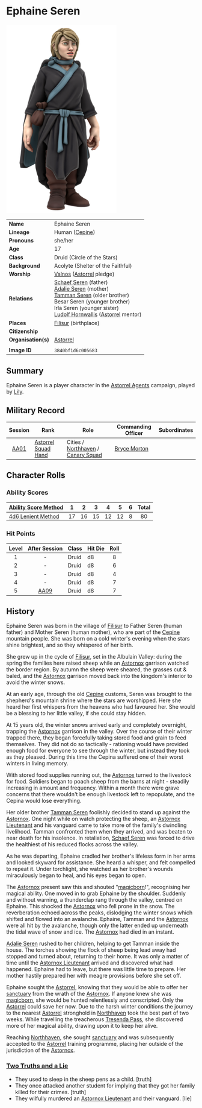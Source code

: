 # Ephaine Seren

<img src="https://raw.githubusercontent.com/jesskelsall/astarus-images/main/characters/portraits/3840bf1d6c005683.png" height="500" />

|||
| --- | --- |
| **Name** | Ephaine Seren | character.4
| **Lineage** | Human ([Cepine](../lineages/cepine.md)) |
| **Pronouns** | she/her |
| **Age** | 17 |
| **Class** | Druid (Circle of the Stars) |
| **Background** | Acolyte (Shelter of the Faithful) |
| **Worship** | [Valnos](../gods/deities/valnos.md) ([Astorrel](../organisations/astorrel/astorrel.md) pledge) |
| **Relations** | [Schaef Seren](schaef-seren.md) (father)<br>[Adalie Seren](adalie-seren.md) (mother)<br>[Tamman Seren](tamman-seren.md) (older brother)<br>Besar Seren (younger brother)<br>Irla Seren (younger sister)<br>[Ludolf Hornwallis](ludolf-hornwallis.md) ([Astorrel](../organisations/astorrel/astorrel.md) mentor) |
| **Places** | [Filisur](../places/villages/filisur.md) (birthplace) |
| **Citizenship** | |
| **Organisation(s)** | [Astorrel](../organisations/astorrel/astorrel.md) |
|||
| **Image ID** | `3840bf1d6c005683` |

## Summary

Ephaine Seren is a player character in the [Astorrel Agents](../campaigns/C2-astorrel-agents.md) campaign, played by [Lily](../players/lily.md).

## Military Record

| Session | Rank | Role | Commanding Officer | Subordinates |
|:---:| --- | --- | --- | --- |
| [AA01](../sessions/completed/AA01.md) | [Astorrel Squad Hand](../organisations/astorrel/ranks/astorrel-squad-hand.md) | Cities / [Northhaven](../places/cities/northhaven.md) / [Canary Squad](../organisations/astorrel/squads/canary-squad.md) | [Bryce Morton](bryce-morton.md) ||

## Character Rolls

### Ability Scores

| [Ability Score Method](../mechanics/ability-score-method/ability-score-method.md) | 1 | 2 | 3 | 4 | 5 | 6 | Total |
| --- |:---:|:---:|:---:|:---:|:---:|:---:|:---:|
| [4d6 Lenient Method](../mechanics/ability-score-method/4d6-lenient-method.md) | 17 | 16 | 15 | 12 | 12 | 8 | 80

### Hit Points

| Level | After Session | Class | Hit Die | Roll |
|:---:|:---:| --- | --- |:---:|
| 1 | - | Druid | d8 | 8 |
| 2 | - | Druid | d8 | 6 |
| 3 | - | Druid | d8 | 4 |
| 4 | - | Druid | d8 | 7 |
| 5 | [AA09](../sessions/completed/AA09.md) | Druid | d8 | 7 |

## History

Ephaine Seren was born in the village of [Filisur](../places/villages/filisur.md) to Father Seren (human father) and Mother Seren (human mother), who are part of the [Cepine](../lineages/cepine.md) mountain people. She was born on a cold winter's evening when the stars shine brightest, and so they whispered of her birth.

She grew up in the cycle of [Filisur](../places/villages/filisur.md), set in the Albulain Valley: during the spring the families here raised sheep while an [Astornox](../organisations/astornox/astornox.md) garrison watched the border region. By autumn the sheep were sheared, the grasses cut & baled, and the [Astornox](../organisations/astornox/astornox.md) garrison moved back into the kingdom's interior to avoid the winter snows.

At an early age, through the old [Cepine](../lineages/cepine.md) customs, Seren was brought to the shepherd's mountain shrine where the stars are worshipped. Here she heard her first whispers from the heavens who had favoured her. She would be a blessing to her little valley, if she could stay hidden.

At 15 years old, the winter snows arrived early and completely overnight, trapping the [Astornox](../organisations/astornox/astornox.md) garrison in the valley. Over the course of their winter trapped there, they began forcefully taking stored food and grain to feed themselves. They did not do so tactically - rationing would have provided enough food for everyone to see through the winter, but instead they took as they pleased. During this time the Cepina suffered one of their worst winters in living memory.

With stored food supplies running out, the [Astornox](../organisations/astornox/astornox.md) turned to the livestock for food. Soldiers began to poach sheep from the barns at night - steadily increasing in amount and frequency. Within a month there were grave concerns that there wouldn't be enough livestock left to repopulate, and the Cepina would lose everything.

Her older brother [Tamman Seren](tamman-seren.md) foolishly decided to stand up against the [Astornox](../organisations/astornox/astornox.md). One night while on watch protecting the sheep, an [Astornox Lieutenant](../organisations/astornox/ranks/astornox-lieutenant.md) and his vanguard came to take more of the family's dwindling livelihood. Tamman confronted them when they arrived, and was beaten to near death for his insolence. In retaliation, [Schaef Seren](schaef-seren.md) was forced to drive the healthiest of his reduced flocks across the valley.

As he was departing, Ephaine cradled her brother's lifeless form in her arms and looked skyward for assistance. She heard a whisper, and felt compelled to repeat it. Under torchlight, she watched as her brother's wounds miraculously began to heal, and his eyes began to open.

The [Astornox](../organisations/astornox/astornox.md) present saw this and shouted "[magicborn](../civilisations/kingdom-of-astor/magicborn.md)!", recognising her magical ability. One moved in to grab Ephaine by the shoulder. Suddenly and without warning, a thunderclap rang through the valley, centred on Ephaine. This shocked the [Astornox](../organisations/astornox/astornox.md) who fell prone in the snow. The reverberation echoed across the peaks, dislodging the winter snows which shifted and flowed into an avalanche. Ephaine, Tamman and the [Astornox](../organisations/astornox/astornox.md) were all hit by the avalanche, though only the latter ended up underneath the tidal wave of snow and ice. The [Astornox](../organisations/astornox/astornox.md) had died in an instant.

[Adalie Seren](adalie-seren.md) rushed to her children, helping to get Tamman inside the house. The torches showing the flock of sheep being lead away had stopped and turned about, returning to their home. It was only a matter of time until the [Astornox Lieutenant](../organisations/astornox/ranks/astornox-lieutenant.md) arrived and discovered what had happened. Ephaine had to leave, but there was little time to prepare. Her mother hastily prepared her with meagre provisions before she set off.

Ephaine sought the [Astorrel](../organisations/astorrel/astorrel.md), knowing that they would be able to offer her [sanctuary](../organisations/astorrel/sanctuary.md) from the wrath of the [Astornox](../organisations/astornox/astornox.md). If anyone knew she was [magicborn](../civilisations/kingdom-of-astor/magicborn.md), she would be hunted relentlessly and conscripted. Only the [Astorrel](../organisations/astorrel/astorrel.md) could save her now. Due to the harsh winter conditions the journey to the nearest [Astorrel](../organisations/astorrel/astorrel.md) stronghold in [Northhaven](../places/cities/northhaven.md) took the best part of two weeks. While travelling the treacherous [Tresenda Pass](../places/roads/tresenda-pass.md), she discovered more of her magical ability, drawing upon it to keep her alive.

Reaching [Northhaven](../places/cities/northhaven.md), she sought [sanctuary](../organisations/astorrel/sanctuary.md) and was subsequently accepted to the [Astorrel](../organisations/astorrel/astorrel.md) training programme, placing her outside of the jurisdiction of the [Astornox](../organisations/astornox/astornox.md).

### [Two Truths and a Lie](../mechanics/roleplay/two-truths-and-a-lie.md)

- They used to sleep in the sheep pens as a child. [truth]
- They once attacked another student for implying that they got her family killed for their crimes. [truth]
- They wilfully murdered an [Astornox Lieutenant](../organisations/astornox/ranks/astornox-lieutenant.md) and their vanguard. [lie]
